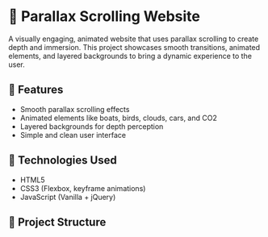 # 🌊 Parallax Scrolling Website

A visually engaging, animated website that uses parallax scrolling to create depth and immersion. This project showcases smooth transitions, animated elements, and layered backgrounds to bring a dynamic experience to the user.

## 🚀 Features

- Smooth parallax scrolling effects
- Animated elements like boats, birds, clouds, cars, and CO2
- Layered backgrounds for depth perception
- Simple and clean user interface

## 🧱 Technologies Used

- HTML5
- CSS3 (Flexbox, keyframe animations)
- JavaScript (Vanilla + jQuery)

## 📁 Project Structure